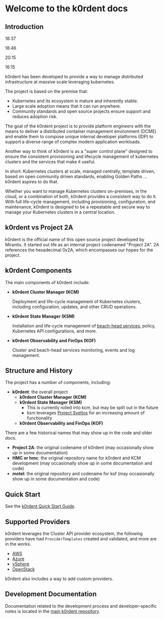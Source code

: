 # Welcome to the k0rdent docs

## Introduction

18:37

18:46

20:15

16:15

k0rdent has been developed to provide a way to manage distributed infrastructure
at massive scale leveraging kubernetes.

The project is based on the premise that:

* Kubernetes and its ecosystem is mature and inherently stable.
* Large scale adoption means that it can run anywhere.
* Community standards and open source projects ensure support and reduces adoption risk.

The goal of the k0rdent project is to provide platform engineers with the means
to deliver a distributed container management environment (DCME) and enable them to
compose unique internal developer platforms (IDP) to support a diverse range
of complex modern application workloads.

Another way to think of k0rdent is as a "super control plane" designed to ensure the
consistent provisioning and lifecycle management of kubernetes clusters and the
services that make it useful.

In short:
Kubernetes clusters at scale, managed centrally, template driven, based on open
community driven standards, enabling Golden Paths ... k0rdent aspires to do that.

Whether you want to manage Kubernetes clusters on-premises, in the cloud,
or a combination of both, k0rdent provides a consistent way to do it. With
full life-cycle management, including provisioning, configuration, and
maintenance, k0rdent is designed to be a repeatable and secure way to
manage your Kubernetes clusters in a central location.

## k0rdent vs Project 2A

k0rdent is the official name of this open source project developed by Mirantis. It
started out life as an internal project codenamed "Project 2A". 2A
references the hexadecimal 0x2A, which encompasses our hopes for the project.

## k0rdent Components

The main components of k0rdent include:

* **k0rdent Cluster Manager (KCM)**

    Deployment and life-cycle management of Kubernetes clusters, including
    configuration, updates, and other CRUD operations.

* **k0rdent State Manager (KSM)**

    Installation and life-cycle management of [beach-head services](glossary.md#beach-head-services),
    policy, Kubernetes API configurations, and more.

* **k0rdent Observability and FinOps (KOF)**

    Cluster and beach-head services monitoring, events and log management.

## Structure and History

The project has a number of components, including:

* **k0rdent**: the overall project
    * **k0rdent Cluster Manager (KCM)**
    * **k0rdent State Manager (KSM)**
        * This is currently rolled into kcm, but may be split out in the future
        * ksm leverages [Project Sveltos](https://github.com/projectsveltos/sveltos)
          for an increasing amount of functionality
    * **k0rdent Observability and FinOps (KOF)**

There are a few historical names that may show up in the code and older docs.

* **Project 2A**: the original codename of k0rdent (may occasionally show
  up in some documentation)
* **HMC or hmc**: the original repository name for k0rdent and KCM
  development (may occasionally show up in some documentation and code)
* **motel**: the original repository and codename for kof (may
  occasionally show up in some documentation and code)

## Quick Start

See the [k0rdent Quick Start Guide](guide-to-quickstarts.md).

## Supported Providers

k0rdent leverages the Cluster API provider ecosystem, the following
providers have had `ProviderTemplates` created and validated, and more are
in the works. 

* [AWS](admin-prepare.md#aws)
* [Azure](admin-prepare.md#azure)
* [vSphere](admin-prepare.md#vsphere)
* [OpenStack](admin-prepare.md#openstack)

k0rdent also includes a way to add custom providers.

## Development Documentation

Documentation related to the development process and developer-specific notes is
located in the [main k0rdent repository](https://github.com/k0rdent/kcm/blob/main/docs/dev.md).
